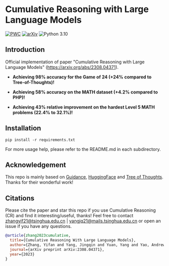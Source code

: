 # Cumulative Reasoning with Large Language Models


[![PWC](https://img.shields.io/endpoint.svg?url=https://paperswithcode.com/badge/cumulative-reasoning-with-large-language/math-word-problem-solving-on-math)](https://paperswithcode.com/sota/math-word-problem-solving-on-math?p=cumulative-reasoning-with-large-language)
[![arXiv](https://img.shields.io/badge/arXiv-Paper-<COLOR>.svg)](https://arxiv.org/abs/2308.04371)
![Python 3.10](https://img.shields.io/badge/python-3.10-green.svg)

## Introduction

Official implementation of paper "Cumulative Reasoning with Large Language Models" (https://arxiv.org/abs/2308.04371).

- **Achieving 98% accuracy for the Game of 24 (+24% compared to Tree-of-Thoughts)!** 

- **Achieving 58% accuracy on the MATH dataset (+4.2% compared to PHP)!**

- **Achieving 43% relative improvement on the hardest Level 5 MATH problems (22.4% to 32.1%)!**

## Installation

`pip install -r requirements.txt`

For more usage help, please refer to the README.md in each subdirectory.

## Acknowledgement

This repo is mainly based on [Guidance](https://github.com/microsoft/guidance), [HuggingFace](https://huggingface.co/) and [Tree of Thoughts](https://github.com/princeton-nlp/tree-of-thought-llm). Thanks for their wonderful work!

## Citations
Please cite the paper and star this repo if you use Cumulative Reasoning (CR) and find it interesting/useful, thanks! Feel free to contact zhangyif21@tsinghua.edu.cn | yangjq21@mails.tsinghua.edu.cn or open an issue if you have any questions.

```bibtex
@article{zhang2023cumulative,
  title={Cumulative Reasoning With Large Language Models},
  author={Zhang, Yifan and Yang, Jingqin and Yuan, Yang and Yao, Andrew Chi-Chih},
  journal={arXiv preprint arXiv:2308.04371},
  year={2023}
}
```
